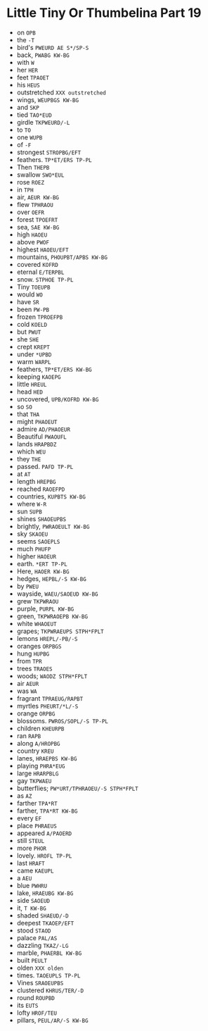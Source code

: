 # Little Tiny Or Thumbelina Part 19

* on `OPB`
* the `-T`
* bird's `PWEURD AE S*/SP-S`
* back, `PWABG KW-BG`
* with `W`
* her `HER`
* feet `TPAOET`
* his `HEUS`
* outstretched `XXX outstretched`
* wings, `WEUPBGS KW-BG`
* and `SKP`
* tied `TAO*EUD`
* girdle `TKPWEURD/-L`
* to `TO`
* one `WUPB`
* of `-F`
* strongest `STROPBG/EFT`
* feathers. `TP*ET/ERS TP-PL`
* Then `THEPB`
* swallow `SWO*EUL`
* rose `ROEZ`
* in `TPH`
* air, `AEUR KW-BG`
* flew `TPHRAOU`
* over `OEFR`
* forest `TPOEFRT`
* sea, `SAE KW-BG`
* high `HAOEU`
* above `PWOF`
* highest `HAOEU/EFT`
* mountains, `PHOUPBT/APBS KW-BG`
* covered `KOFRD`
* eternal `E/TERPBL`
* snow. `STPHOE TP-PL`
* Tiny `TOEUPB`
* would `WO`
* have `SR`
* been `PW-PB`
* frozen `TPROEFPB`
* cold `KOELD`
* but `PWUT`
* she `SHE`
* crept `KREPT`
* under `*UPBD`
* warm `WARPL`
* feathers, `TP*ET/ERS KW-BG`
* keeping `KAOEPG`
* little `HREUL`
* head `HED`
* uncovered, `UPB/KOFRD KW-BG`
* so `SO`
* that `THA`
* might `PHAOEUT`
* admire `AD/PHAOEUR`
* Beautiful `PWAOUFL`
* lands `HRAPBDZ`
* which `WEU`
* they `THE`
* passed. `PAFD TP-PL`
* at `AT`
* length `HREPBG`
* reached `RAOEFPD`
* countries, `KUPBTS KW-BG`
* where `W-R`
* sun `SUPB`
* shines `SHAOEUPBS`
* brightly, `PWRAOEULT KW-BG`
* sky `SKAOEU`
* seems `SAOEPLS`
* much `PHUFP`
* higher `HAOEUR`
* earth. `*ERT TP-PL`
* Here, `HAOER KW-BG`
* hedges, `HEPBL/-S KW-BG`
* by `PWEU`
* wayside, `WAEU/SAOEUD KW-BG`
* grew `TKPWRAOU`
* purple, `PURPL KW-BG`
* green, `TKPWRAOEPB KW-BG`
* white `WHAOEUT`
* grapes; `TKPWRAEUPS STPH*FPLT`
* lemons `HREPL/-PB/-S`
* oranges `ORPBGS`
* hung `HUPBG`
* from `TPR`
* trees `TRAOES`
* woods; `WAODZ STPH*FPLT`
* air `AEUR`
* was `WA`
* fragrant `TPRAEUG/RAPBT`
* myrtles `PHEURT/*L/-S`
* orange `ORPBG`
* blossoms. `PWROS/SOPL/-S TP-PL`
* children `KHEURPB`
* ran `RAPB`
* along `A/HROPBG`
* country `KREU`
* lanes, `HRAEPBS KW-BG`
* playing `PHRA*EUG`
* large `HRARPBLG`
* gay `TKPWAEU`
* butterflies; `PW*URT/TPHRAOEU/-S STPH*FPLT`
* as `AZ`
* farther `TPA*RT`
* farther, `TPA*RT KW-BG`
* every `EF`
* place `PHRAEUS`
* appeared `A/PAOERD`
* still `STEUL`
* more `PHOR`
* lovely. `HROFL TP-PL`
* last `HRAFT`
* came `KAEUPL`
* a `AEU`
* blue `PWHRU`
* lake, `HRAEUBG KW-BG`
* side `SAOEUD`
* it, `T KW-BG`
* shaded `SHAEUD/-D`
* deepest `TKAOEP/EFT`
* stood `STAOD`
* palace `PAL/AS`
* dazzling `TKAZ/-LG`
* marble, `PHAERBL KW-BG`
* built `PEULT`
* olden `XXX olden`
* times. `TAOEUPLS TP-PL`
* Vines `SRAOEUPBS`
* clustered `KHRUS/TER/-D`
* round `ROUPBD`
* its `EUTS`
* lofty `HROF/TEU`
* pillars, `PEUL/AR/-S KW-BG`
